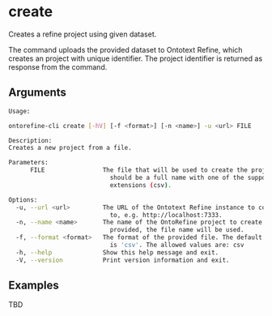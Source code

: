 # create

Creates a refine project using given dataset.

The command uploads the provided dataset to Ontotext Refine, which creates an project with unique identifier.
The project identifier is returned as response from the command.

## Arguments

```bash
Usage:

ontorefine-cli create [-hV] [-f <format>] [-n <name>] -u <url> FILE

Description:
Creates a new project from a file.

Parameters:
      FILE                The file that will be used to create the project. It
                            should be a full name with one of the supported
                            extensions (csv).

Options:
  -u, --url <url>         The URL of the Ontotext Refine instance to connect
                            to, e.g. http://localhost:7333.
  -n, --name <name>       The name of the OntoRefine project to create. If not
                            provided, the file name will be used.
  -f, --format <format>   The format of the provided file. The default format
                            is 'csv'. The allowed values are: csv
  -h, --help              Show this help message and exit.
  -V, --version           Print version information and exit.
```

## Examples

TBD
